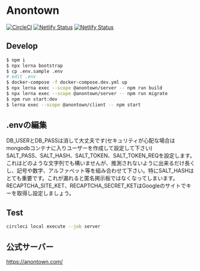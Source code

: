 # Anontown

[![CircleCI](https://circleci.com/gh/anontown/anontown.svg?style=svg)](https://circleci.com/gh/anontown/anontown)
[![Netlify Status](https://api.netlify.com/api/v1/badges/a8646346-64ec-4f9e-a2c3-ca6c97000fab/deploy-status)](https://app.netlify.com/sites/anontown/deploys)
[![Netlify Status](https://api.netlify.com/api/v1/badges/5114ddeb-bf24-40e2-bb0c-c55b2fa23a3d/deploy-status)](https://app.netlify.com/sites/document/deploys)


## Develop
```sh
$ npm i
$ npx lerna bootstrap
$ cp .env.sample .env
# edit .env
$ docker-compose -f docker-compose.dev.yml up
$ npx lerna exec --scope @anontown/server -- npm run build
$ npx lerna exec --scope @anontown/server -- npm run migrate
$ npm run start:dev
$ lerna exec --scope @anontown/client -- npm start
```

## .envの編集
DB_USERとDB_PASSは消して大丈夫です(セキュリティが心配な場合はmongodbコンテナに入りユーザーを作成して設定して下さい)  
SALT_PASS、SALT_HASH、SALT_TOKEN、SALT_TOKEN_REQを設定します。これはどのような文字列でも構いませんが、推測されないように出来るだけ長くし、記号や数字、アルファベット等を組み合わせて下さい。特にSALT_HASHはとても重要です。これが漏れると匿名掲示板ではなくなってしまいます。  
RECAPTCHA_SITE_KET、RECAPTCHA_SECRET_KETはGoogleのサイトでキーを取得し設定しましょう。  

## Test
```sh
circleci local execute --job server
```

## 公式サーバー
https://anontown.com/  
